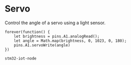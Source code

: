 # Servo

Control the angle of a servo using a light sensor.

```blocks
forever(function() {
    let brightness = pins.A1.analogRead();
    let angle = Math.map(brightness, 0, 1023, 0, 180);
    pins.A1.servoWrite(angle)
})
```
```package
stm32-iot-node
```